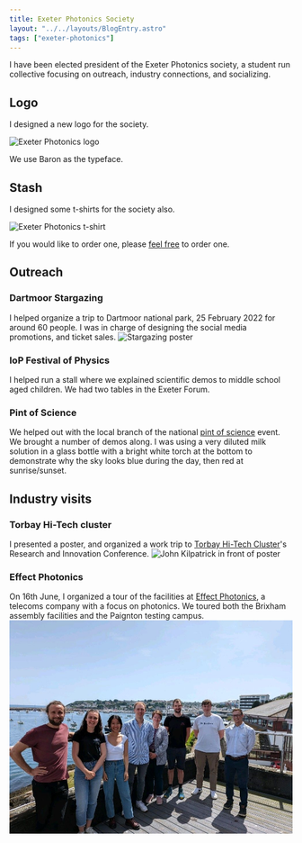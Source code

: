```yaml
---
title: Exeter Photonics Society
layout: "../../layouts/BlogEntry.astro"
tags: ["exeter-photonics"]
---
```


I have been elected president of the Exeter Photonics society, a student run collective focusing on outreach, industry connections, and socializing.

## Logo

I designed a new logo for the society.

![Exeter Photonics logo](https://user-images.githubusercontent.com/6240430/172355989-77aa853b-80e7-4499-b2eb-49b3b73ec9d2.png)

We use Baron as the typeface.

## Stash

I designed some t-shirts for the society also.

![Exeter Photonics t-shirt](https://user-images.githubusercontent.com/6240430/172356832-f66c2789-6248-4e45-853d-89f91f0e0913.png)

If you would like to order one, please [feel free](https://www.yourdesign.co.uk/exeter-photonics-tshirt) to order one.

## Outreach

### Dartmoor Stargazing

I helped organize a trip to Dartmoor national park, 25 February 2022 for around 60 people.
I was in charge of designing the social media promotions, and ticket sales.
![Stargazing poster](https://user-images.githubusercontent.com/6240430/172357175-a861710e-3355-4320-a3b7-3e3ad155432f.png)

### IoP Festival of Physics

I helped run a stall where we explained scientific demos to middle school aged children.
We had two tables in the Exeter Forum.

### Pint of Science

We helped out with the local branch of the national [pint of science](https://pintofscience.co.uk/) event.
We brought a number of demos along.
I was using a very diluted milk solution in a glass bottle with a bright white torch at the bottom to demonstrate why the sky looks blue during the day, then red at sunrise/sunset.

## Industry visits

### Torbay Hi-Tech cluster

I presented a poster, and organized a work trip to [Torbay Hi-Tech Cluster](https://epic-centre.co.uk/hi-tech-cluster/)'s Research and Innovation Conference.
![John Kilpatrick in front of poster](https://user-images.githubusercontent.com/6240430/172355488-0b8f192f-fb3d-4636-acee-e502b0279daf.png)

### Effect Photonics

On 16th June, I organized a tour of the facilities at [Effect Photonics](https://effectphotonics.com/), a telecoms company with a focus on photonics.
We toured both the Brixham assembly facilities and the Paignton testing campus.
![Multiple people from Exeter photonics standing in front of a seaside harbour on the balcony of Effect Photonics Brixham](/assets/img/exeterphotonics/1655390368597.jpg)
